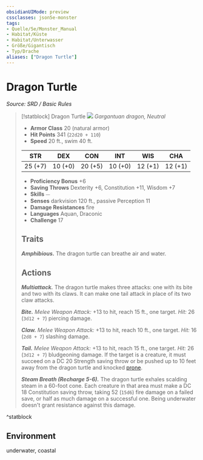 ```yaml
---
obsidianUIMode: preview
cssclasses: json5e-monster
tags:
- Quelle/5e/Monster_Manual
- Habitat/Küste
- Habitat/Unterwasser
- Größe/Gigantisch
- Typ/Drache
aliases: ["Dragon Turtle"]
---
```

# Dragon Turtle
*Source: SRD / Basic Rules*  

> [!statblock] Dragon Turtle
> ![](compendium/bestiary/dragon/token/dragon-turtle.png#token)
> *Gargantuan dragon, Neutral*
> 
> - **Armor Class** 20  (natural armor)
> - **Hit Points** 341 (`22d20 + 110`)
> - **Speed** 20 ft., swim 40 ft.
> 
> |STR|DEX|CON|INT|WIS|CHA|
> |:---:|:---:|:---:|:---:|:---:|:---:|
> |25 (+7)|10 (+0)|20 (+5)|10 (+0)|12 (+1)|12 (+1)|
> 
> - **Proficiency Bonus** +6
> - **Saving Throws** Dexterity +6, Constitution +11, Wisdom +7
> - **Skills** ⏤
> - **Senses** darkvision 120 ft., passive Perception 11
> - **Damage Resistances** fire
> - **Languages** Aquan, Draconic
> - **Challenge** 17
> 
> ## Traits
> 
> ***Amphibious.*** The dragon turtle can breathe air and water.
> 
> ## Actions
> 
> ***Multiattack.*** The dragon turtle makes three attacks: one with its bite and two with its claws. It can make one tail attack in place of its two claw attacks.
> 
> ***Bite.*** *Melee Weapon Attack:* +13 to hit, reach 15 ft., one target. *Hit:* 26 (`3d12 + 7`) piercing damage.
> 
> ***Claw.*** *Melee Weapon Attack:* +13 to hit, reach 10 ft., one target. *Hit:* 16 (`2d8 + 7`) slashing damage.
> 
> ***Tail.*** *Melee Weapon Attack:* +13 to hit, reach 15 ft., one target. *Hit:* 26 (`3d12 + 7`) bludgeoning damage. If the target is a creature, it must succeed on a DC 20 Strength saving throw or be pushed up to 10 feet away from the dragon turtle and knocked [prone](rules/conditions.md#prone).
> 
> ***Steam Breath (Recharge 5-6).*** The dragon turtle exhales scalding steam in a 60-foot cone. Each creature in that area must make a DC 18 Constitution saving throw, taking 52 (`15d6`) fire damage on a failed save, or half as much damage on a successful one. Being underwater doesn't grant resistance against this damage.
^statblock

## Environment

underwater, coastal
